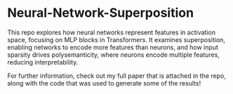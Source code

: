 # Neural-Network-Superposition
This repo explores how neural networks represent features in activation space, focusing on MLP blocks in Transformers. It examines superposition, enabling networks to encode more features than neurons, and how input sparsity drives polysemanticity, where neurons encode multiple features, reducing interpretability.


For further information, check out my full paper that is attached in the repo, along with the code that was used to generate some of the results!

